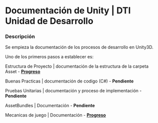 # Documentación de Unity | DTI Unidad de Desarrollo
### Descripción
Se empieza la documentación de los procesos de desarrollo en Unity3D.

Uno de los primeros pasos a establecer es:

Estructura de Proyecto | documentación de la estructura de la carpeta Asset - **[Progreso](./unityStructure.md)**

Buenas Practicas | documentación de codigo (C#) - **Pendiente**

Pruebas Unitarias | documentación y proceso de implementación - **Pendiente**

AssetBundles | Documentación - **Pendiente**

Mecanicas de juego | Documentación - **[Progreso](https://drive.google.com/file/d/1uVee_rgTeIcxRR3cBiedA1nZomaZZzT1/view?usp=sharing)**

